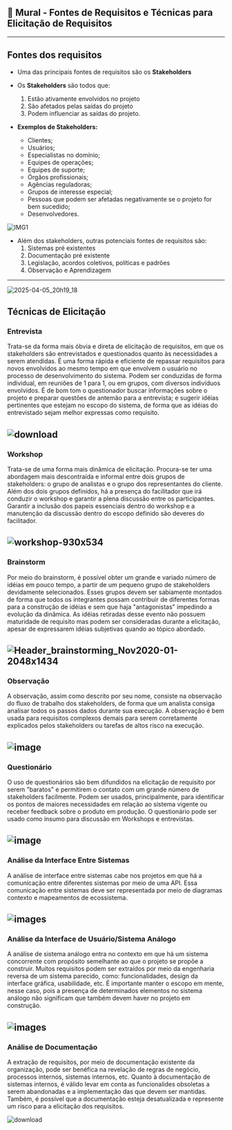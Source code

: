 ## 🎯 Mural - Fontes de Requisitos e Técnicas para Elicitação de Requisitos
---
## Fontes dos requisitos
- Uma das principais fontes de requisitos são os **Stakeholders**
- Os **Stakeholders** são todos que:
  1. Estão ativamente envolvidos no projeto
  2. São afetados pelas saídas do projeto
  3. Podem influenciar as saídas do projeto.

- **Exemplos de Stakeholders:**
  - Clientes;
  - Usuários;
  - Especialistas no domínio;
  - Equipes de operações;
  - Equipes de suporte;
  - Órgãos profissionais;
  - Agências reguladoras;
  - Grupos de interesse especial;
  - Pessoas que podem ser afetadas negativamente se o projeto for bem sucedido;
  - Desenvolvedores.
 
![IMG1](https://c7fc8402.delivery.rocketcdn.me/wp-content/uploads/2023/08/Stakeholders.jpg)
 
- Além dos stakeholders, outras potenciais fontes de requisitos são:
  1. Sistemas pré existentes
  2. Documentação pré existente
  3. Legislação, acordos coletivos, políticas e padrões
  4. Observação e Aprendizagem
 ---
![2025-04-05_20h19_18](https://github.com/user-attachments/assets/7201cc8e-c193-4098-aff6-85099dd270e5)
 
## Técnicas de Elicitação
### Entrevista
Trata-se da forma mais óbvia e direta de elicitação de requisitos, em que os stakeholders são entrevistados e questionados quanto às necessidades a serem atendidas. É uma forma rápida e eficiente de repassar requisitos para novos envolvidos ao mesmo tempo em que envolvem o usuário no processo de desenvolvimento do sistema. Podem ser conduzidas de forma individual, em reuniões de 1 para 1, ou em grupos, com diversos indivíduos envolvidos. É de bom tom o questionador buscar informações sobre o projeto e preparar questões de antemão para a entrevista; e sugerir idéias pertinentes que estejam no escopo do sistema, de forma que as idéias do entrevistado sejam melhor expressas como requisito.
 
![download](https://github.com/user-attachments/assets/58548644-f5ec-4ae7-bc97-dc1274e91fad)
---
### Workshop
Trata-se de uma forma mais dinâmica de elicitação. Procura-se ter uma abordagem mais descontraída e informal entre dois grupos de stakeholders: o grupo de analistas e o grupo dos representantes do cliente. Além dos dois grupos definidos, há a presença do facilitador que irá conduzir o workshop e garantir a plena discussão entre os participantes. Garantir a inclusão dos papeis essenciais dentro do workshop e a manutenção da discussão dentro do escopo definido são deveres do facilitador.
 
![workshop-930x534](https://github.com/user-attachments/assets/117346b6-595b-4fb2-b6bd-759876641fc4)
---
### Brainstorm
Por meio do brainstorm, é possível obter um grande e variado número de idéias em pouco tempo, a partir de um pequeno grupo de stakeholders devidamente selecionados. Esses grupos devem ser sabiamente montados de forma que todos os integrantes possam contribuir de diferentes formas para a construção de idéias e sem que haja "antagonistas" impedindo a evolução da dinâmica. As idéias retiradas desse evento não possuem maturidade de requisito mas podem ser consideradas durante a elicitação, apesar de expressarem idéias subjetivas quando ao tópico abordado.

![Header_brainstorming_Nov2020-01-2048x1434](https://github.com/user-attachments/assets/ab2d997e-df8e-4891-ae48-1b082241e511)
---
### Observação
A observação, assim como descrito por seu nome, consiste na observação do fluxo de trabalho dos stakeholders, de forma que um analista consiga analisar todos os passos dados durante sua execução. A observação é bem usada para requisitos complexos demais para serem corretamente explicados pelos stakeholders ou tarefas de altos risco na execução.
 
![image](https://github.com/user-attachments/assets/096d7508-2048-4efa-a9a7-9dc47278d8ee)
---
### Questionário
O uso de questionários são bem difundidos na elicitação de requisito por serem "baratos" e permitirem o contato com um grande número de stakeholders facilmente. Podem ser usados, principalmente, para identificar os pontos de maiores necessidades em relação ao sistema vigente ou receber feedback sobre o produto em produção. O questionário pode ser usado como insumo para discussão em Workshops e entrevistas.
 
![image](https://github.com/user-attachments/assets/f62f8562-26c6-4461-b371-524feb6e75b1)
---
### Análise da Interface Entre Sistemas
A análise de interface entre sistemas cabe nos projetos em que há a comunicação entre diferentes sistemas por meio de uma API. Essa comunicação entre sistemas deve ser representada por meio de diagramas contexto e mapeamentos de ecossistema.
 
![images](https://github.com/user-attachments/assets/7c89f5f6-ef4b-45a9-9dd8-1bfa16062180)
---
### Análise da Interface de Usuário/Sistema Análogo
A análise de sistema análogo entra no contexto em que há um sistema concorrente com propósito semelhante ao que o projeto se propõe a construir. Muitos requisitos podem ser extraídos por meio da engenharia reversa de um sistema parecido, como: funcionalidades, design da interface gráfica, usabilidade, etc. É importante manter o escopo em mente, nesse caso, pois a presença de determinados elementos no sistema análogo não significam que também devem haver no projeto em construção.
 
![images](https://github.com/user-attachments/assets/97f419b3-af6c-44bb-91d4-695083b6cfad)
---
### Análise de Documentação
A extração de requisitos, por meio de documentação existente da organização, pode ser benéfica na revelação de regras de negócio, processos internos, sistemas internos, etc. Quanto à documentação de sistemas internos, é válido levar em conta as funcionalides obsoletas a serem abandonadas e a implementação das que devem ser mantidas. Também, é possível que a documentação esteja desatualizada e represente um risco para a elicitação dos requisitos.

![download](https://github.com/user-attachments/assets/d9a494e0-5c26-4842-87d5-f4901698f620)


